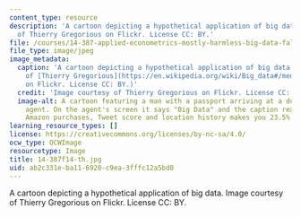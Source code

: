 ```yaml
---
content_type: resource
description: 'A cartoon depicting a hypothetical application of big data. Image courtesy
  of Thierry Gregorious on Flickr. License CC: BY.'
file: /courses/14-387-applied-econometrics-mostly-harmless-big-data-fall-2014/ab2c331eba116920c9ea3fffc12a5bd0_14-387f14-th.jpg
file_type: image/jpeg
image_metadata:
  caption: 'A cartoon depicting a hypothetical application of big data. (Image courtesy
    of [Thierry Gregorious](https://en.wikipedia.org/wiki/Big_data#/media/File:Big_data_cartoon_t_gregorius.jpg)
    on Flickr. License CC: BY.)'
  credit: 'Image courtesy of Thierry Gregorious on Flickr. License CC: BY.'
  image-alt: A cartoon featuring a man with a passport arriving at a desk with a custom's
    agent. On the agent's screen it says "Big Data" and the caption reads "Your recent
    Amazon purchases, Tweet score and location history makes you 23.5% welcome here."
learning_resource_types: []
license: https://creativecommons.org/licenses/by-nc-sa/4.0/
ocw_type: OCWImage
resourcetype: Image
title: 14-387f14-th.jpg
uid: ab2c331e-ba11-6920-c9ea-3fffc12a5bd0
---
```

A cartoon depicting a hypothetical application of big data. Image courtesy of Thierry Gregorious on Flickr. License CC: BY.